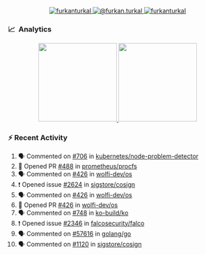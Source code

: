 <p align="center">
  <a href="https://linkedin.com/in/furkanturkal" target="blank">
    <img src="https://img.shields.io/badge/linkedin-%230077B5.svg?&style=for-the-badge&logo=linkedin&logoColor=white" alt="furkanturkal" />
  </a>
  <a href="https://medium.com/@furkan.turkal" target="blank">
    <img src="https://img.shields.io/badge/medium-%2312100E.svg?&style=for-the-badge&logo=medium&logoColor=white" alt="@furkan.turkal" />
  </a>
  <a href="https://twitter.com/furkanturkaI" target="blank">
    <img src="https://img.shields.io/badge/Twitter-1DA1F2?style=for-the-badge&logo=twitter&logoColor=white" alt="furkanturkaI" />
  </a>
</p>

### 📈 &nbsp;Analytics

<p align="center">
  <a href="https://coderstats.net/github/#Dentrax">
    <img height="180em" src="https://github-readme-stats-eight-theta.vercel.app/api?username=Dentrax&show_icons=true&theme=algolia&include_all_commits=true&count_private=true&line_height=26"/>
    <img height="180em" src="https://github-readme-stats-eight-theta.vercel.app/api/top-langs/?username=Dentrax&layout=compact&langs_count=8&theme=algolia&line_height=26"/>
  </a>
</p>

### :zap: Recent Activity

<!--START_SECTION:activity-->
1. 🗣 Commented on [#706](https://github.com/kubernetes/node-problem-detector/issues/706) in [kubernetes/node-problem-detector](https://github.com/kubernetes/node-problem-detector)
2. 💪 Opened PR [#488](https://github.com/prometheus/procfs/pull/488) in [prometheus/procfs](https://github.com/prometheus/procfs)
3. 🗣 Commented on [#426](https://github.com/wolfi-dev/os/issues/426) in [wolfi-dev/os](https://github.com/wolfi-dev/os)
4. ❗️ Opened issue [#2624](https://github.com/sigstore/cosign/issues/2624) in [sigstore/cosign](https://github.com/sigstore/cosign)
5. 🗣 Commented on [#426](https://github.com/wolfi-dev/os/issues/426) in [wolfi-dev/os](https://github.com/wolfi-dev/os)
6. 💪 Opened PR [#426](https://github.com/wolfi-dev/os/pull/426) in [wolfi-dev/os](https://github.com/wolfi-dev/os)
7. 🗣 Commented on [#748](https://github.com/ko-build/ko/issues/748) in [ko-build/ko](https://github.com/ko-build/ko)
8. ❗️ Opened issue [#2346](https://github.com/falcosecurity/falco/issues/2346) in [falcosecurity/falco](https://github.com/falcosecurity/falco)
9. 🗣 Commented on [#57616](https://github.com/golang/go/issues/57616) in [golang/go](https://github.com/golang/go)
10. 🗣 Commented on [#1120](https://github.com/sigstore/cosign/issues/1120) in [sigstore/cosign](https://github.com/sigstore/cosign)
<!--END_SECTION:activity-->
